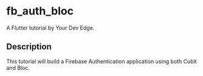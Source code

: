 # fb_auth_bloc

A Flutter tutorial by Your Dev Edge.

## Description

This tutorial will build a Firebase Authentication application using both Cubit and Bloc.

